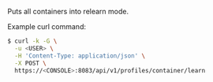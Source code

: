Puts all containers into relearn mode.


Example curl command:

```bash
$ curl -k -G \
  -u <USER> \
  -H 'Content-Type: application/json' \
  -X POST \
  https://<CONSOLE>:8083/api/v1/profiles/container/learn
```
